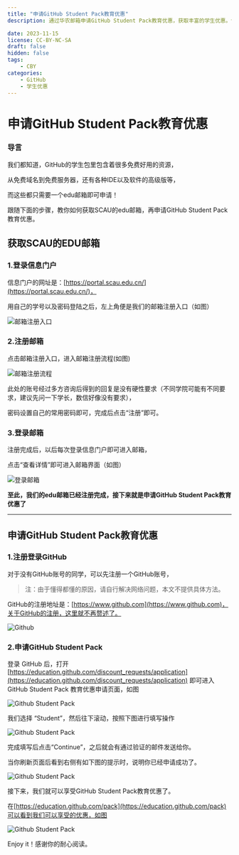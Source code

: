```yaml
---
title: "申请GitHub Student Pack教育优惠"
description: 通过华农邮箱申请GitHub Student Pack教育优惠，获取丰富的学生优惠。包括但不限于JetBrains全家桶、DigitalOcean、Azure等资源

date: 2023-11-15
license: CC-BY-NC-SA
draft: false
hidden: false
tags:
    - CBY
categories:
    - GitHub
    - 学生优惠
---
```


# 申请GitHub Student Pack教育优惠
### 导言
我们都知道，GitHub的学生包里包含着很多免费好用的资源，

从免费域名到免费服务器，还有各种IDE以及软件的高级版等，

而这些都只需要一个edu邮箱即可申请！

跟随下面的步骤，教你如何获取SCAU的edu邮箱，再申请GitHub Student Pack教育优惠。
## 获取SCAU的EDU邮箱
### 1.登录信息门户
信息门户的网址是：[https://portal.scau.edu.cn/](https://portal.scau.edu.cn/)，

用自己的学号以及密码登陆之后，左上角便是我们的邮箱注册入口（如图）

![邮箱注册入口](img01.png)

### 2.注册邮箱
点击邮箱注册入口，进入邮箱注册流程(如图)

![邮箱注册流程](img02.png)

此处的账号经过多方咨询后得到的回复是没有硬性要求（不同学院可能有不同要求，建议先问一下学长，数信好像没有要求），

密码设置自己的常用密码即可，完成后点击“注册”即可。

### 3.登录邮箱

注册完成后，以后每次登录信息门户即可进入邮箱，

点击“查看详情”即可进入邮箱界面（如图）

![登录邮箱](img03.png)


**至此，我们的edu邮箱已经注册完成，接下来就是申请GitHub Student Pack教育优惠了**

---

## 申请GitHub Student Pack教育优惠

### 1.注册登录GitHub

对于没有GitHub账号的同学，可以先注册一个GitHub账号，

> 注：由于懂得都懂的原因，请自行解决网络问题，本文不提供具体方法。

GitHub的注册地址是：[https://www.github.com](https://www.github.com)，关于GitHub的注册，这里就不再赘述了。

![Github](img04.png)

### 2.申请GitHub Student Pack

登录 GitHub 后，打开 [https://education.github.com/discount_requests/application](https://education.github.com/discount_requests/application) 即可进入 GitHub Student Pack 教育优惠申请页面，如图

![Github Student Pack](img05.png)

我们选择 “Student”，然后往下滚动，按照下图进行填写操作

![Github Student Pack](img06.png)

完成填写后点击“Continue”，之后就会有通过验证的邮件发送给你。

当你刷新页面后看到右侧有如下图的提示时，说明你已经申请成功了。

![Github Student Pack](img07.png)

接下来，我们就可以享受GitHub Student Pack教育优惠了。

在[https://education.github.com/pack](https://education.github.com/pack)可以看到我们可以享受的优惠，如图

![Github Student Pack](img08.png)

Enjoy it！感谢你的耐心阅读。